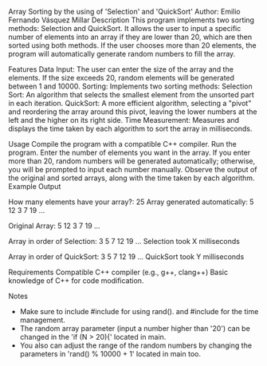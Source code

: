 Array Sorting by the using of 'Selection' and 'QuickSort'
Author: Emilio Fernando Vásquez Millar
Description
This program implements two sorting methods: Selection and QuickSort. It allows the user to input a specific number of elements into an array if they are lower than 20, which are then sorted using both methods. 
If the user chooses more than 20 elements, the program will automatically generate random numbers to fill the array.

Features
Data Input: The user can enter the size of the array and the elements. If the size exceeds 20, random elements will be generated between 1 and 10000.
Sorting: Implements two sorting methods:
Selection Sort: An algorithm that selects the smallest element from the unsorted part in each iteration.
QuickSort: A more efficient algorithm, selecting a "pivot" and reordering the array around this pivot, leaving the lower numbers at the left and the higher on its right side.
Time Measurement: Measures and displays the time taken by each algorithm to sort the array in milliseconds.

Usage
Compile the program with a compatible C++ compiler.
Run the program.
Enter the number of elements you want in the array.
If you enter more than 20, random numbers will be generated automatically; otherwise, you will be prompted to input each number manually.
Observe the output of the original and sorted arrays, along with the time taken by each algorithm.
Example Output

How many elements have your array?: 25
Array generated automatically: 5 12 3 7 19 ...

Original Array: 5 12 3 7 19 ...

Array in order of Selection: 3 5 7 12 19 ...
Selection took X milliseconds

Array in order of QuickSort: 3 5 7 12 19 ...
QuickSort took Y milliseconds

Requirements
Compatible C++ compiler (e.g., g++, clang++)
Basic knowledge of C++ for code modification.

Notes
- Make sure to include #include <cstdlib> for using rand(). and #include <chrono> for the time management.
- The random array parameter (input a number higher than '20') can be changed in the 'if (N > 20){' located in main.
- You also can adjust the range of the random numbers by changing the parameters in 'rand() % 10000 + 1' located in main too.
